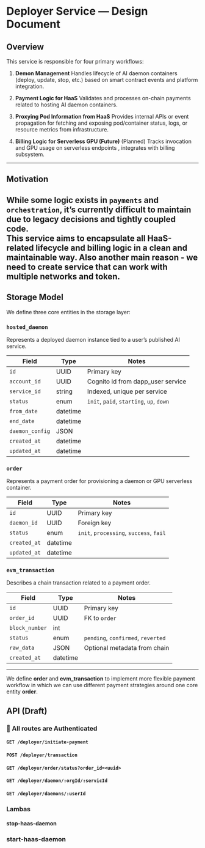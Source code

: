 # Deployer Service — Design Document

## Overview

This service is responsible for four primary workflows:

1. **Demon Management**
   Handles lifecycle of AI daemon containers (deploy, update, stop, etc.) based on smart contract events and platform integration.

2. **Payment Logic for HaaS**
   Validates and processes on-chain payments related to hosting AI daemon containers.

3. **Proxying Pod Information from HaaS**
   Provides internal APIs or event propagation for fetching and exposing pod/container status, logs, or resource metrics from infrastructure.

4. **Billing Logic for Serverless GPU (Future)**
   (Planned) Tracks invocation and GPU usage on serverless endpoints , integrates with billing subsystem.

---

## Motivation

While some logic exists in `payments` and `orchestration`, it’s currently difficult to maintain due to legacy decisions and tightly coupled code.  
This service aims to encapsulate **all HaaS-related lifecycle and billing logic** in a clean and maintainable way.
Also another main reason - we need to create service that can work with multiple networks and token.
---

## Storage Model

We define three core entities in the storage layer:

### `hosted_daemon`

Represents a deployed daemon instance tied to a user’s published AI service.

| Field           | Type     | Notes                                        |
|-----------------|----------|----------------------------------------------|
| `id`            | UUID     | Primary key                                  |
| `account_id`    | UUID     | Cognito id from dapp_user service            |
| `service_id`    | string   | Indexed, unique per service                  |
| `status`        | enum     | `init`, `paid`, `starting`, `up`, `down`     |
| `from_date`     | datetime |                                              |
| `end_date`      | datetime |                                              |
| `daemon_config` | JSON     |                                              |
| `created_at`    | datetime |                                              |
| `updated_at`    | datetime |                                              |


### `order`

Represents a payment order for provisioning a daemon or GPU serverless container.

| Field              | Type     | Notes                                   |
|--------------------|----------|-----------------------------------------|
| `id`               | UUID     | Primary key                             |
| `daemon_id`        | UUID     | Foreign key                             |
| `status`           | enum     | `init`, `processing`, `success`, `fail` |
| `created_at`       | datetime |                                         |
| `updated_at`       | datetime |                                         |


### `evm_transaction`

Describes a chain transaction related to a payment order.

| Field              | Type     | Notes                                |
|--------------------|----------|--------------------------------------|
| `id`               | UUID     | Primary key                          |
| `order_id`         | UUID     | FK to `order`                        |
| `block_number`     | int      |                                      |
| `status`           | enum     | `pending`, `confirmed`, `reverted`  |
| `raw_data`         | JSON     | Optional metadata from chain         |
| `created_at`       | datetime |                                      |

---

We define **order** and **evm_transaction** to implement more flexible payment workflow in which we can use different payment strategies around one core entity **order**.

## API (Draft)

### 🔐 All routes are Authenticated 

#### `GET /deployer/initiate-payment`

#### `POST /deployer/transaction`

#### `GET /deployer/order/status?order_id=<uuid>`

#### `GET /deployer/daemon/:orgId/:servicId`

#### `GET /deployer/daemons/:userId`

### Lambas

#### stop-haas-daemon

### start-haas-daemon



